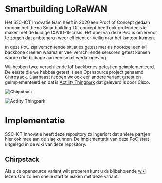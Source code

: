 # Smartbuilding LoRaWAN

Het SSC-ICT Innovatie team heeft in 2020 een Proof of Concept gedaan rondom het thema Smartbuilding. Dit concept heeft ook grotendeels te maken met de huidige COVID-19 crisis. Het doel van deze PoC is om ervoor te zorgen dat ambtenaren weer efficiënt en veilig naar het kantoor kunnen.

In deze PoC zijn verschillende situaties getest met als hoofdoel een IoT backbone creeren waarna er veel verschillende sensoren getest kunnen worden die bijdrage aan een smart werkomgeving.

Wij hebben twee verschillende IoT backbones getest en geimplementeerd. De eerste die we hebben getest is een Opensource project genaamd [Chirpstack](https://www.chirpstack.io/ "Chirpstack"). Daarnaast hebben we ook een andere variant getest en geimplementeerd en dat is [Actility Thingpark](https://www.actility.com/enterprise-iot-connectivity-solutions/ "Actility Thingpark") dat geleverd is door Cisco.

![Chirpstack](https://www.chirpstack.io/static/logo.png "Chirpstack")

![Actility Thingpark](https://market.thingpark.com/media//vendor/1087/actility_logo_exe_rvb-02.png "Actility Thingpark") 

# Implementatie
SSC-ICT Innovatie heeft deze repository zo ingericht dat andere partijen hier ook mee aan de slag kunnen.
De implementatie van deze PoC staat uitgelegd in de wiki van deze repository.

## Chirpstack
Als u de opensource variant wilt proberen kunt u de bijbehorende [wiki](https://github.com/SSC-ICT-Innovatie/smartbuilding-lora/wiki/Chirpstack) lezen. Om zo een snelle start te maken met deze variant.

